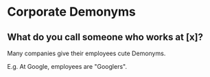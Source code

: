 # Corporate Demonyms

## What do you call someone who works at [x]?

Many companies give their employees cute Demonyms. 

E.g. At Google, employees are "Googlers".
